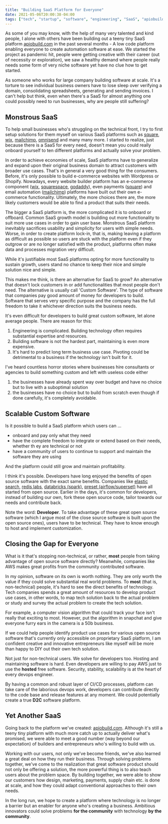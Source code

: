```yaml
---
title: "Building SaaS Platform for Everyone"
date: 2021-05-06T20:00:38-04:00
tags: ["tech", "startup", "software", "engineering", "SaaS", "apiobuild"]
---
```


As some of you may know, with the help of many very talented and kind people, I alone with others have been building out a teeny tiny SaaS platform [apiobuild.com](https://apiobuild.com/) in the past several months - A low code platform enabling everyone to create automation software at ease. We started the project as pandemic hit, people were getting creative with their career (out of necessity or exploration), we saw a healthy demand where people really needs some form of very niche software yet have no clue how to get started.

As someone who works for large company building software at scale. It's a torture to see individual business owners have to lose sleep over verifying a domain, consolidating spreadsheets, generating and sending invoices. I can't help but think, even when there's a SaaS for almost anything one could possibly need to run businesses, why are people still suffering?

## Monstrous SaaS

To help small businesses who's struggling on the technical front, I try to first setup solutions for them myself on various SaaS platforms such as [square](https://squareup.com/us/en), [wix](https://www.wix.com/), [mailchimp](https://mailchimp.com/), [omnisend](https://www.omnisend.com/) and many many more. I started to realize, just because there is a SaaS for every need, doesn't mean you could really onboard yourself to ten different platforms and actually solve your problem.

In order to achieve economies of scale, SaaS platforms have to generalize and expand upon their original business domain to attract customers with broader use cases. That's in general a very good thing for the consumers. Before, it's only possible to build e-commerce websites with Wordpress or Shopify. Nowadays, every website builder platform has an e-commerce component ([wix](https://www.wix.com/), [squarespace](https://www.squarespace.com/), [godaddy](https://www.godaddy.com/)), even payments ([square](https://squareup.com/us/en)) and email automation ([mailchimp](https://mailchimp.com/)) platforms have built out their own e-commerce functionality. Ultimately, the more choices there are, the more likely customers would be able to find a product that suits their needs.

The bigger a SaaS platform is, the more complicated it is to onboard or offboard. Common SaaS growth model is building out more functionality to suit more use cases in order to gain user base. Monstrous SaaS platform inevitably sacrifices usability and simplicity for users with simple needs. Worse, in order to create platform lock-in, that is, making leaving a platform as difficult as possible so users are stuck with the platform even if they outgrow or are no longer satisfied with the product, platforms often make data and processes migration very difficult.

While it's justifiable most SaaS platforms opting for more functionality to sustain growth, users stand no chance to keep their nice and simple solution nice and simple.

This makes me think, is there an alternative for SaaS to grow? An alternative that doesn't lock customers in or add functionalities that most people don't need. The alternative is usually call 'Custom Software'. The type of software that companies pay good amount of money for developers to build. Software that serves very specific purpose and the company has the full freedom to take it whichever direction suits the business needs.

It's even difficult for developers to build great custom software, let alone average people. There are  reason for this:

1. Engineering is complicated. Building technology often requires substantial expertise and resources.
2. Building software is not the hardest part, maintaining is even more expensive.
3. It's hard to predict long term business use case. Pivoting could be detrimental to a business if the technology isn't built for it.

I've heard countless horror stories where businesses hire consultants or agencies to build something custom and left with useless code either

1. the businesses have already spent way over budget and have no choice but to live with a suboptimal solution
2. the businesses have no choice but to build from scratch even though if done carefully, it's completely avoidable.

## Scalable Custom Software

Is it possible to build a SaaS platform which users can ...

- onboard and pay only what they need
- have the complete freedom to integrate or extend based on their needs, whether th ey are technical or not
- have a community of users to continue to support and maintain the software they are using

And the platform could still grow and maintain profitability.

I think it's possible. Developers have long enjoyed the benefits of open source software with the exact same benefits. Companies like [elastic search](https://www.elastic.co/), [redis labs](https://redislabs.com/), [databricks (spark)](https://databricks.com/), [preset (airflow/superset)](https://preset.io/) have all started from open source. Earlier in the days, it's common for developers, instead of building our own, fork these open source code, tailor towards our needs and contribute back.

Note the word: **Developer**. To take advantage of these great open source software (which I argue most of the close source software is built upon the open source ones), users have to be technical. They have to know enough to host and implement customization.

## Closing the Gap for Everyone

What is it that's stopping non-technical, or rather, **most** people from taking advantage of open source software directly? Meanwhile, companies like AWS makes great profits from the community contributed software.

In my opinion, software on its own is worth nothing. They are only worth the value if they could solve substantial real world problems. To **most** (that is, non-technical) people, it's hard to see the direct benefits of technology. Tech companies spends a great amount of resources to develop product use cases, in other words, to map tech solution back to the actual problem or study and survey the actual problem to create the tech solution.

For example, a computer vision algorithm that could track your face isn't really that exciting to most. However, put the algorithm in snapchat and give everyone furry ears in the camera is a 50b business.

If we could help people identify product use cases for various open source software that's currently only accessible on proprietary SaaS platform, I am confident creative and innovative entrepreneurs like myself will be more than happy to DIY out their own tech solution.

Not just for non-technical users. We solve for developers too. Hosting and maintaining software is hard. Even developers are willing to pay AWS just to use the **hosted** free software. Security, stability, scalability is at the heart of every devops engineer.

By having a common and robust layer of CI/CD processes, platform can take care of the laborious devops work, developers can contribute directly to the code base and release features at any moment. We could potentially create a true **D2C** software platform.

## Yet Another SaaS

Going back to the platform we've created: [apiobuild.com](https://apiobuild.com/). Although it's still a teeny tiny platform with much more catch up to actually deliver what's promised, we were able to meet a good number (way beyond our expectation) of builders and entrepreneurs who's willing to build with us.

Working with our users, not only we've become friends, we've also learned a great deal on how they run their business. Through solving problems together, we've come to the realization that great software product should not only be offering a solution, the more powerful thing is to also teach users about the problem space. By building together, we were able to show our customers how design, marketing, payments, supply chain etc. is done at scale, and how they could adapt conventional approaches to their own needs.

In the long run, we hope to create a platform where technology is no longer a barrier but an enabler for anyone who's creating a business. Ambitious innovators could solve problems **for the community** with technology **by the community**.
